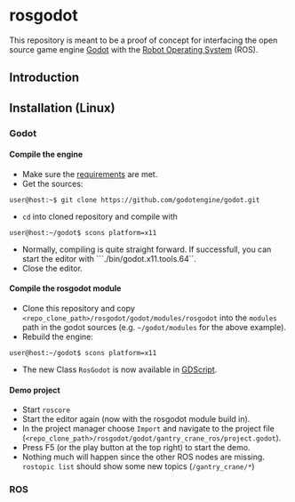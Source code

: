 # rosgodot

This repository is meant to be a proof of concept for interfacing the
open source game engine [Godot](https://godotengine.org) with the
[Robot Operating System](https://www.ros.org) (ROS).

## Introduction

## Installation (Linux)

### Godot
#### Compile the engine
 * Make sure the [requirements](http://docs.godotengine.org/en/3.0/development/compiling/compiling_for_x11.html) are met.
 * Get the sources:
 ```
 user@host:~$ git clone https://github.com/godotengine/godot.git
 ```
 * ```cd``` into cloned repository and compile with
 ```
 user@host:~/godot$ scons platform=x11
 ```
 * Normally, compiling is quite straight forward. If successfull, you can start the editor with ```./bin/godot.x11.tools.64``.
 * Close the editor.

#### Compile the rosgodot module
 * Clone this repository and copy ```<repo_clone_path>/rosgodot/godot/modules/rosgodot``` into the ```modules``` path in the godot sources (e.g. ```~/godot/modules``` for the above example).
 * Rebuild the engine:
 ```
 user@host:~/godot$ scons platform=x11
 ```
 * The new Class ```RosGodot``` is now available in [GDScript](http://docs.godotengine.org/en/3.0/getting_started/scripting/gdscript/index.html).

#### Demo project
 * Start ```roscore```
 * Start the editor again (now with the rosgodot module build in).
 * In the project manager choose ```Import``` and navigate to the project file (```<repo_clone_path>/rosgodot/godot/gantry_crane_ros/project.godot```).
 * Press F5 (or the play button at the top right) to start the demo.
 * Nothing much will happen since the other ROS nodes are missing. ```rostopic list``` should show some new topics (```/gantry_crane/*```)

### ROS
